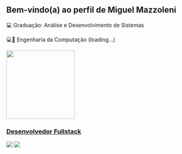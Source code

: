 ## Bem-vindo(a) ao perfil de Miguel Mazzoleni

💻 Graduação: Análise e Desenvolvimento de Sistemas

💻💭 Engenharia da Computação (loading...)
 <div>
   <a href="https://github.com/miguel-mazzoleni">

   <img height="180em" src="https://github-readme-stats.vercel.app/api/top-langs/?username=miguel-mazzoleni&layout=compact&langs_count=6&theme=tokyonight"/>

</div>
 
 
  ### Desenvolvedor Fullstack
  
<div> 
  <a href="https://www.instagram.com/miguelmzzo/" target="_blank"><img src="https://img.shields.io/badge/-Instagram-%23E4405F?style=for-the-badge&logo=instagram&logoColor=white" target="_blank"></a>
  <a href = "mailto:ronilson.nascimento@icf.ufal.br"><img src="https://img.shields.io/badge/-Gmail-%23333?style=for-the-badge&logo=gmail&logoColor=white" target="_blank"></a>
